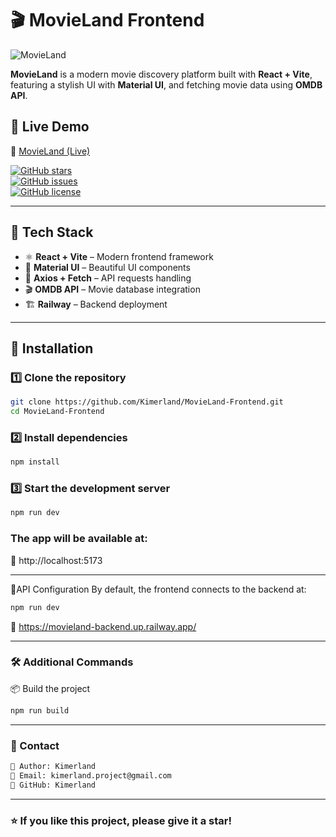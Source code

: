 # 🎬 MovieLand Frontend  

![MovieLand](https://media0.giphy.com/media/v1.Y2lkPTc5MGI3NjExazZrb3FqMTlyYmwxem5zYmlvM3JhaXJnZjJyYmRsMGIwM2k3eHAyZiZlcD12MV9pbnRlcm5hbF9naWZfYnlfaWQmY3Q9Zw/xT1XGNBg6LzR3Wqu9G/giphy.gif)  

**MovieLand** is a modern movie discovery platform built with **React + Vite**, featuring a stylish UI with **Material UI**, and fetching movie data using **OMDB API**.

## 🚀 Live Demo  
🔗 [MovieLand (Live)](https://movieland-frontend.vercel.app/)  

[![GitHub stars](https://img.shields.io/github/stars/Kimerland/MovieLand-Frontend?style=social)](https://github.com/Kimerland/MovieLand-Frontend)  
[![GitHub issues](https://img.shields.io/github/issues/Kimerland/MovieLand-Frontend)](https://github.com/Kimerland/MovieLand-Frontend/issues)  
[![GitHub license](https://img.shields.io/github/license/Kimerland/MovieLand-Frontend)](https://github.com/Kimerland/MovieLand-Frontend/blob/main/LICENSE)  

---

## 📌 Tech Stack  
- ⚛️ **React + Vite** – Modern frontend framework  
- 🎨 **Material UI** – Beautiful UI components  
- 🔗 **Axios + Fetch** – API requests handling  
- 🎬 **OMDB API** – Movie database integration  
- 🏗 **Railway** – Backend deployment  

---

## 📖 Installation  

### 1️⃣ Clone the repository  
```bash
git clone https://github.com/Kimerland/MovieLand-Frontend.git
cd MovieLand-Frontend
```

### 2️⃣ Install dependencies
```bash
npm install
```

### 3️⃣ Start the development server
```bash
npm run dev
```

### The app will be available at:
🔗 http://localhost:5173

---

🔌API Configuration
By default, the frontend connects to the backend at:
```bash
npm run dev
```
🔗 https://movieland-backend.up.railway.app/

---
### 🛠 Additional Commands

📦 Build the project
```bash
npm run build
```

---
### 📢 Contact

```bash
👤 Author: Kimerland
📧 Email: kimerland.project@gmail.com
🐙 GitHub: Kimerland
```

---

### ⭐️ If you like this project, please give it a star!
